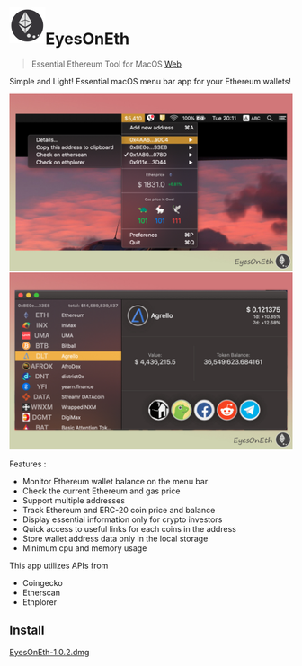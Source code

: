 <img align="left" width="64" height="64" src="EyesOnEth/Assets.xcassets/AppIcon.appiconset/64x64.png">

# EyesOnEth

> Essential Ethereum Tool for MacOS [Web](https://eyesonethweb.gtsb.io/about) 

Simple and Light!
Essential macOS menu bar app for your Ethereum wallets! 

<img src="screen1.jpg" width="998">
<img src="screen2.jpg" width="998">

Features : 
- Monitor Ethereum wallet balance on the menu bar 
- Check the current Ethereum and gas price
- Support multiple addresses 
- Track Ethereum and ERC-20 coin price and balance 
- Display essential information only for crypto investors
- Quick access to useful links for each coins in the address
- Store wallet address data only in the local storage
- Minimum cpu and memory usage

This app utilizes APIs from
- Coingecko
- Etherscan
- Ethplorer

## Install
 
[EyesOnEth-1.0.2.dmg](https://github.com/felixinjapan/EyesOnEth/raw/main/EyesOnEth-1.0.2.dmg)

